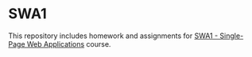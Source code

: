 # SWA1
This repository includes homework and assignments for [SWA1 - Single-Page Web Applications](https://en.via.dk/tmh-courses/single-page-web-applications) course.
